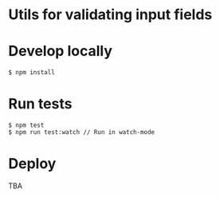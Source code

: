 # Utils for validating input fields

# Develop locally

```
$ npm install
```

# Run tests

```
$ npm test
$ npm run test:watch // Run in watch-mode
```

# Deploy

TBA


